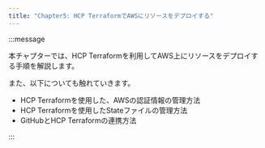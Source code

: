 ```yaml
---
title: "Chapter5: HCP TerraformでAWSにリソースをデプロイする"
---
```


:::message

本チャプターでは、HCP Terraformを利用してAWS上にリソースをデプロイする手順を解説します。

また、以下についても触れていきます。

- HCP Terraformを使用した、AWSの認証情報の管理方法
- HCP Terraformを使用したStateファイルの管理方法
- GitHubとHCP Terraformの連携方法

:::
